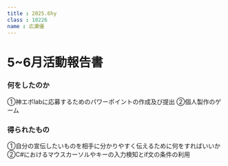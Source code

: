 ```yaml
---
title : 2025.6hy
class : 10226　
name : 広瀬優
---
```


# 5~6月活動報告書


### 何をしたのか
①神エボlabに応募するためのパワーポイントの作成及び提出
②個人製作のゲーム

### 得られたもの
①自分の宣伝したいものを相手に分かりやすく伝えるために何をすればいいか
②C#におけるマウスカーソルやキーの入力検知とif文の条件の利用

